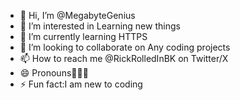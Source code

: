 - 👋 Hi, I’m @MegabyteGenius
- 👀 I’m interested in Learning new things
- 🌱 I’m currently learning HTTPS
- 💞️ I’m looking to collaborate on Any coding projects
- 📫 How to reach me @RickRolledInBK on Twitter/X
- 😄 Pronouns👨‍👧‍👦
- ⚡ Fun fact:I am new to coding

<!---
MegabyteGenius/MegabyteGenius is a ✨ special ✨ repository because its `README.md` (this file) appears on your GitHub profile.
You can click the Preview link to take a look at your changes.
--->
